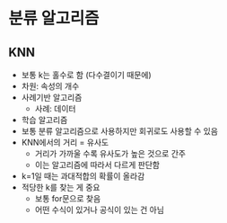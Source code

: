 # 분류 알고리즘

## KNN

- 보통 k는 홀수로 함 (다수결이기 때문에)
- 차원: 속성의 개수
- 사례기반 알고리즘
    - 사례: 데이터
- 학습 알고리즘
- 보통 분류 알고리즘으로 사용하지만 회귀로도 사용할 수 있음
- KNN에서의 거리 = 유사도
    - 거리가 가까울 수록 유사도가 높은 것으로 간주
    - 이는 알고리즘에 따라서 다르게 판단함
- k=1일 때는 과대적합의 확률이 올라감
- 적당한 k를 찾는 게 중요
    - 보통 for문으로 찾음
    - 어떤 수식이 있거나 공식이 있는 건 아님
